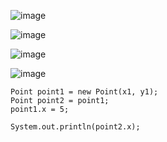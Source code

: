 ![image](https://github.com/user-attachments/assets/54e4c592-28f5-48e6-92d8-df6f3b72d813)

![image](https://github.com/user-attachments/assets/8040f4d6-3530-498a-a091-7740408a1083)

![image](https://github.com/user-attachments/assets/7ac6ac03-5520-44e6-91be-a15acd135355)

![image](https://github.com/user-attachments/assets/ad7b1609-ba71-45f7-907b-f014554a45cf)


```
Point point1 = new Point(x1, y1);
Point point2 = point1;
point1.x = 5;

System.out.println(point2.x);
```
